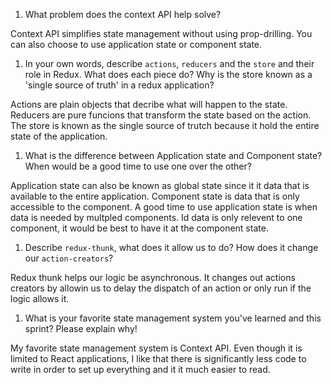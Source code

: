 1. What problem does the context API help solve?

Context API simplifies state management without using prop-drilling. You can also choose to use application state or component state.


1. In your own words, describe `actions`, `reducers` and the `store` and their role in Redux. What does each piece do? Why is the store known as a 'single source of truth' in a redux application?

Actions are plain objects that decribe what will happen to the state. Reducers are pure funcions that transform the state based on the action. The store is known as the single source of trutch because it hold the entire state of the application.


1. What is the difference between Application state and Component state? When would be a good time to use one over the other?

Application state can also be known as global state since it it data that is available to the entire application. Component state is data that is only accessible to the component. A good time to use application state is when data is needed by multpled components. Id data is only relevent to one component, it would be best to have it at the component state.


1. Describe `redux-thunk`, what does it allow us to do? How does it change our `action-creators`?

Redux thunk helps our logic be asynchronous. It changes out actions creators by allowin us to delay the dispatch of an action or only run if the logic allows it.

1. What is your favorite state management system you've learned and this sprint? Please explain why!

My favorite state management system is Context API. Even though it is limited to React applications, I like that there is significantly less code to write in order to set up everything and it it much easier to read. 